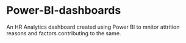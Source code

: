 # Power-BI-dashboards
An HR Analytics dashboard created using Power BI to mnitor attrition reasons and factors contributing to the same.
